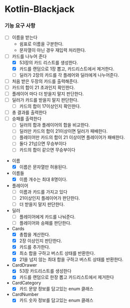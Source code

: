 # Kotlin-Blackjack

### 기능 요구 사항

- [ ] 이름을 받는다
    - 쉼표로 이름을 구분한다.
    - 문자열이 아닌 경우 재입력 처리한다.
- [ ] 카드를 나누어 준다
    - [x] 53장의 카드 리스트를 생성한다.
    - [x] 카드를 랜덤으로 1장 뽑고, 카드리스트에서 제거한다.
    - [ ] 딜러가 2장의 카드를 각 플레어와 딜러에게 나누어준다.
- [ ] 처음 받은 두장의 카드를 출력해준다.
- [ ] 카드의 합이 21 초과인지 확인한다.
- [ ] 플레이어 마다 더 받을지 말지 판단한다.
- [ ] 딜러가 카드를 받을지 말지 판단한다.
    - [ ] 카드의 합이 17이상인지 확인한다.
- [ ] 총 결과를 출력한다
- [ ] 승패를 출력한다
    - [ ] 딜러의 합과 플레이어의 합을 비교한다.
    - [ ] 딜러만 카드의 합이 21이상이면 딜러가 패배한다.
    - [ ] 플레이어만 카드의 합이 21 이상이면 플레이어가 패배한다.
    - [ ] 둘다 21넘으면 무승부이다
    - [ ] 카드의 합이 같으면 무승부이다

- 이름
  - [x] 이름은 문자열만 허용된다.
- 이름들 
  - [x] 이름 개수는 최대 8명이다.
- 플레이어
    - [ ] 이름과 카드를 가지고 있다
    - [ ] 21이상인지 플레이어가 판단한다.
    - [ ] 더 받을지 말지 판단한다.
- 딜러
    - [ ] 플레이어에게 카드를 나눠준다.
    - [ ] 플레이어와 승패를 판단한다.
- Cards
    - [x] 총합을 계산한다.
    - [x] 2장 이상인지 판단한다.
    - [x] 카드를 추가한다.
    - [x] 최소 합을 구하고 버스트 상태를 반환한다.
    - [x] 21을 넘지 않는 최대 합을 구하고 버스트 상태를 반환한다.
- CardDrawer
    - [x] 53장 카드리스트를 생성한다
    - [x] 카드를 랜덤으로 한장 뽑고 카드리스트에서 제거한다
- CardCategory
    - [x] 카드 문양 정보를 담고있는 enum 클래스
- CardNumber
    - [x] 카드 숫자 정보를 담고있는 enum 클래스
